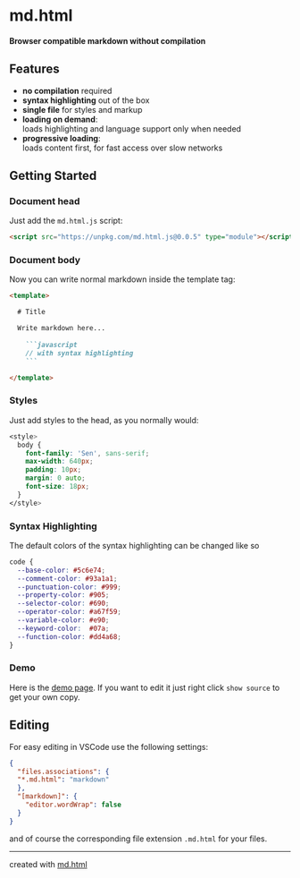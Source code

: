 
# md.html

#### Browser compatible markdown without compilation

## Features

- **no compilation** required
- **syntax highlighting** out of the box
- **single file** for styles and markup
- **loading on demand**: <br> loads highlighting and language support only when needed
- **progressive loading**: <br> loads content first, for fast access over slow networks

## Getting Started

### Document head

Just add the `md.html.js` script:

```html
<script src="https://unpkg.com/md.html.js@0.0.5" type="module"></script>
```

### Document body

Now you can write normal markdown inside the template tag:

```markdown
<template>

  # Title

  Write markdown here...
    
    ```javascript
    // with syntax highlighting
    ```

</template>
```

### Styles

Just add styles to the head, as you normally would:

```css
<style>
  body {
    font-family: 'Sen', sans-serif;
    max-width: 640px;
    padding: 10px;
    margin: 0 auto;
    font-size: 18px;
  }
</style>
```

### Syntax Highlighting
The default colors of the syntax highlighting can be changed like so

```css
code {
  --base-color: #5c6e74;
  --comment-color: #93a1a1;
  --punctuation-color: #999;
  --property-color: #905;
  --selector-color: #690;
  --operator-color: #a67f59;
  --variable-color: #e90;
  --keyword-color:  #07a;
  --function-color: #dd4a68; 
}
```


### Demo

Here is the [demo page](). If you want to edit it just right click `show source` to get your own copy.

## Editing

For easy editing in VSCode use the following settings:

```json
{
  "files.associations": {
  "*.md.html": "markdown"
  },
  "[markdown]": {
    "editor.wordWrap": false
  }
}
```

and of course the corresponding file extension `.md.html` for your files.

--- 
created with [md.html]()